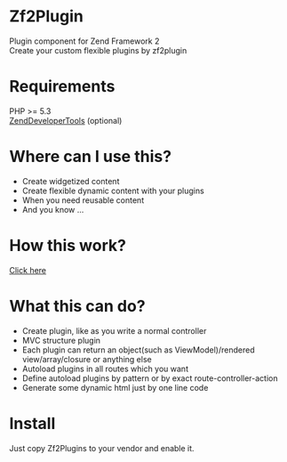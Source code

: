 Zf2Plugin
=========

Plugin component for Zend Framework 2<br>
Create your custom flexible plugins by zf2plugin

Requirements
============
PHP >= 5.3<br>
<a href="https://github.com/zendframework/ZendDeveloperTools">ZendDeveloperTools</a> (optional)

Where can I use this?
=====================
<ul>
	<li>Create widgetized content</li>
	<li>Create flexible dynamic content with your plugins</li>
	<li>When you need reusable content</li>
	<li>And you know ...</li>
</ul>

How this work?
==============
<a href="https://raw.githubusercontent.com/mbrostami/zf2Plugin/master/Zf2Plugin.png">Click here</a>

What this can do?
=================
<ul>
	<li>Create plugin, like as you write a normal controller</li>
	<li>MVC structure plugin</li>
	<li>Each plugin can return an object(such as ViewModel)/rendered view/array/closure or anything else</li>
	<li>Autoload plugins in all routes which you want</li>
	<li>Define autoload plugins by pattern or by exact route-controller-action </li>
	<li>Generate some dynamic html just by one line code</li>
</ul>

Install
=======
Just copy Zf2Plugins to your vendor and enable it.

